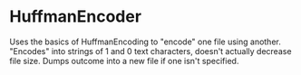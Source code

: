# HuffmanEncoder
Uses the basics of HuffmanEncoding to "encode" one file using another.  "Encodes" into strings of 1 and 0 text characters, doesn't actually decrease file size.  Dumps outcome into a new file if one isn't specified.
